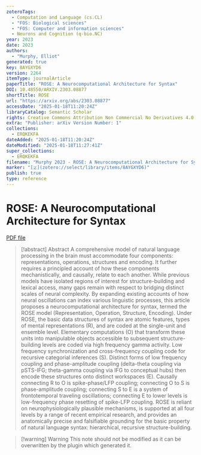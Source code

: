 ```yaml
---
zoteroTags:
  - Computation and Language (cs.CL)
  - "FOS: Biological sciences"
  - "FOS: Computer and information sciences"
  - Neurons and Cognition (q-bio.NC)
year: 2023
date: 2023
authors:
  - "Murphy, Elliot"
generated: true
key: 8AYGXYD6
version: 2264
itemType: journalArticle
paperTitle: "ROSE: A Neurocomputational Architecture for Syntax"
DOI: 10.48550/ARXIV.2303.08877
shortTitle: ROSE
url: "https://arxiv.org/abs/2303.08877"
accessDate: "2025-01-18T11:20:24Z"
libraryCatalog: Semantic Scholar
rights: Creative Commons Attribution Non Commercial No Derivatives 4.0 International
extra: "Publisher: arXiv Version Number: 1"
collections:
  - ERQKEKFA
dateAdded: "2025-01-18T11:20:24Z"
dateModified: "2025-01-18T11:27:41Z"
super_collections:
  - ERQKEKFA
filename: "Murphy 2023 - ROSE: A Neurocomputational Architecture for Syntax.pdf"
marker: "[🇿](zotero://select/library/items/8AYGXYD6)"
publish: true
type: reference
---
```

# ROSE: A Neurocomputational Architecture for Syntax

[PDF file](/Papers/PDFs/Murphy%202023%20-%20ROSE:%20A%20Neurocomputational%20Architecture%20for%20Syntax.pdf)

> [!abstract] Abstract
> A comprehensive model of natural language processing in the brain must accommodate four components: representations, operations, structures and encoding. It further requires a principled account of how these components mechanistically, and causally, relate to each another. While previous models have isolated regions of interest for structure-building and lexical access, many gaps remain with respect to bridging distinct scales of neural complexity. By expanding existing accounts of how neural oscillations can index various linguistic processes, this article proposes a neurocomputational architecture for syntax, termed the ROSE model (Representation, Operation, Structure, Encoding). Under ROSE, the basic data structures of syntax are atomic features, types of mental representations (R), and are coded at the single-unit and ensemble level. Elementary computations (O) that transform these units into manipulable objects accessible to subsequent structure-building levels are coded via high frequency gamma activity. Low frequency synchronization and cross-frequency coupling code for recursive categorial inferences (S). Distinct forms of low frequency coupling and phase-amplitude coupling (delta-theta coupling via pSTS-IFG; theta-gamma coupling via IFG to conceptual hubs) then encode these structures onto distinct workspaces (E). Causally connecting R to O is spike-phase/LFP coupling; connecting O to S is phase-amplitude coupling; connecting S to E is a system of frontotemporal traveling oscillations; connecting E to lower levels is low-frequency phase resetting of spike-LFP coupling. ROSE is reliant on neurophysiologically plausible mechanisms, is supported at all four levels by a range of recent empirical research, and provides an anatomically precise and falsifiable grounding for the basic property of natural language syntax: hierarchical, recursive structure-building.

>[!warning] Warning
> This note should not be modified as it can be overwritten by the plugin which generated it.

